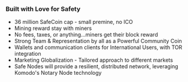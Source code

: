 ### Built with Love for Safety
- 36 million SafeCoin cap - small premine, no ICO
- Mining reward stay with miners
- No fees, taxes, or anything...miners get their block reward
- Strong Team & Representation by all as a Powerful Community Coin
- Wallets and communication clients for International Users, with TOR integration
- Marketing Globalization - Tailored approach to different markets
- Safe Nodes will provide a resilient, distributed network, leveraging Komodo's Notary Node technology
